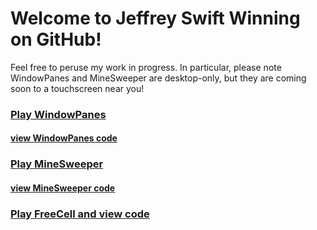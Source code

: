 # Welcome to Jeffrey Swift Winning on GitHub!

Feel free to peruse my work in progress.
In particular, please note WindowPanes and MineSweeper are desktop-only, but they are coming soon to a touchscreen near you!

### [Play WindowPanes](http://windowpanes.swiftwinning.com/)
#### [view WindowPanes code](https://github.com/swiftwinning/windowPanes/)
### [Play MineSweeper](http://swiftwinning.com/minesweeper/)
#### [view MineSweeper code](https://github.com/swiftwinning/windowPanes/)
### [Play FreeCell and view code](http://swiftwinning.com/freecell/)
